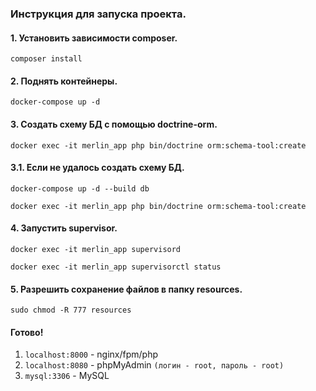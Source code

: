 ### Инструкция для запуска проекта.

#### 1. Установить зависимости composer.

`composer install`

#### 2. Поднять контейнеры.

`docker-compose up -d`

#### 3. Создать схему БД с помощью doctrine-orm.

`docker exec -it merlin_app php bin/doctrine orm:schema-tool:create`

#### 3.1. Если не удалось создать схему БД.

`docker-compose up -d --build db`

`docker exec -it merlin_app php bin/doctrine orm:schema-tool:create`

#### 4. Запустить supervisor.

`docker exec -it merlin_app supervisord`

`docker exec -it merlin_app supervisorctl status`

#### 5. Разрешить сохранение файлов в папку resources.

`sudo chmod -R 777 resources`

#### Готово!

1. `localhost:8000` - nginx/fpm/php
2. `localhost:8080` - phpMyAdmin `(логин - root, пароль - root)`
3. `mysql:3306` - MySQL